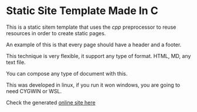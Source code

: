 # Static Site Template Made In C

This is a static sitem template that uses the *cpp* preprocessor to reuse resources in order to create static pages.

An example of this is that every page should have a header and a footer.

This technique is very flexible, it support any type of format. HTML, MD, any text file.

You can compose any type of document with this.

This was developed in linux, if you run it won windows, you are going to need CYGWIN or WSL.

Check the generated [online site here](https://weremsoft.github.io/C99-static-site-template/)